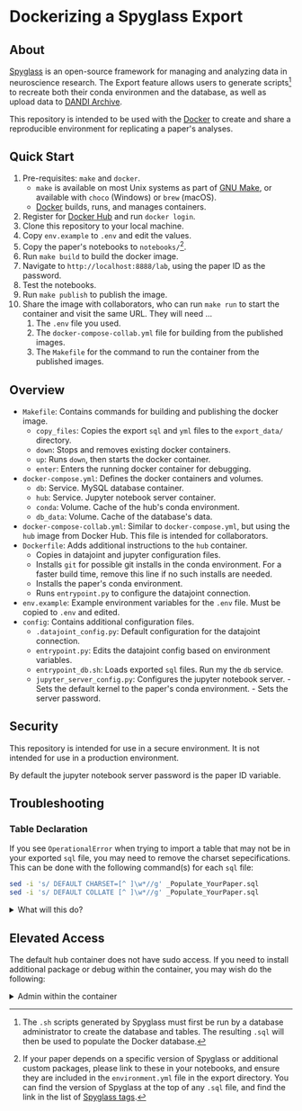 # Dockerizing a Spyglass Export

## About

[Spyglass](lorenfranklab.github.io/spyglass/) is an open-source framework for
managing and analyzing data in neuroscience research. The Export feature allows
users to generate scripts[^1] to recreate both their conda environmen and the
database, as well as upload data to [DANDI Archive](https://dandiarchive.org/).

[^1]: The `.sh` scripts generated by Spyglass must first be run by a database
    administrator to create the database and tables. The resulting `.sql` will
    then be used to populate the Docker database.

This repository is intended to be used with the
[Docker](https://www.docker.com/) to create and share a reproducible
environment for replicating a paper's analyses.

## Quick Start

1. Pre-requisites: `make` and `docker`.
    - `make` is available on most Unix systems as part of
    [GNU Make](https://www.gnu.org/software/make/), or available with
    `choco` (Windows) or `brew` (macOS).
    - [Docker](https://docs.docker.com/get-docker/) builds, runs, and manages
    containers.
1. Register for [Docker Hub](https://hub.docker.com/signup) and run
    `docker login`.
1. Clone this repository to your local machine.
1. Copy `env.example` to `.env` and edit the values.
1. Copy the paper's notebooks to `notebooks/`[^2].
1. Run `make build` to build the docker image.
1. Navigate to `http://localhost:8888/lab`, using the paper ID as the password.
1. Test the notebooks.
1. Run `make publish` to publish the image.
1. Share the image with collaborators, who can run `make run` to start the
    container and visit the same URL. They will need ...
    1. The `.env` file you used.
    1. The `docker-compose-collab.yml` file for building from the published
        images.
    1. The `Makefile` for the command to run the container from the published
        images.

[^2]: If your paper depends on a specific version of Spyglass or additional
    custom packages, please link to these in your notebooks, and ensure they are
    included in the `environment.yml` file in the export directory. You can find
    the version of Spyglass at the top of any `.sql` file, and find the link in
    the list of [Spyglass tags](https://github.com/LorenFrankLab/spyglass/tags).

## Overview

- `Makefile`: Contains commands for building and publishing the docker image.
  - `copy_files`: Copies the export `sql` and `yml` files to the
    `export_data/` directory.
  - `down`: Stops and removes existing docker containers.
  - `up`: Runs `down`, then starts the docker container.
  - `enter`: Enters the running docker container for debugging.
- `docker-compose.yml`: Defines the docker containers and volumes.
  - `db`: Service. MySQL database container.
  - `hub`: Service. Jupyter notebook server container.
  - `conda`: Volume. Cache of the hub's conda environment.
  - `db_data`: Volume. Cache of the database's data.
- `docker-compose-collab.yml`: Similar to `docker-compose.yml`, but using the
  `hub` image from Docker Hub. This file is intended for collaborators.
- `Dockerfile`: Adds additional instructions to the `hub` container.
  - Copies in datajoint and jupyter configuration files.
  - Installs `git` for possible git installs in the conda environment. For a
    faster build time, remove this line if no such installs are needed.
  - Installs the paper's conda environment.
  - Runs `entrypoint.py` to configure the datajoint connection.
- `env.example`: Example environment variables for the `.env` file. Must be
  copied to `.env` and edited.
- `config`: Contains additional configuration files.
  - `.datajoint_config.py`: Default configuration for the datajoint connection.
  - `entrypoint.py`: Edits the datajoint config based on environment variables.
  - `entrypoint_db.sh`: Loads exported `sql` files. Run my the `db` service.
  - `jupyter_server_config.py`: Configures the jupyter notebook server.
        - Sets the default kernel to the paper's conda environment.
        - Sets the server password.

## Security

This repository is intended for use in a secure environment. It is not intended
for use in a production environment.

By default the jupyter notebook server password is the paper ID variable.

## Troubleshooting

### Table Declaration

If you see `OperationalError` when trying to import a table that may not be
in your exported `sql` file, you may need to remove the charset sepecifications.
This can be done with the following command(s) for each `sql` file:

```bash
sed -i 's/ DEFAULT CHARSET=[^ ]\w*//g' _Populate_YourPaper.sql
sed -i 's/ DEFAULT COLLATE [^ ]\w*//g' _Populate_YourPaper.sql
```

<details><summary>What will this do?</summary>

These `sed` commands remove encoding specifications from the `sql` file(s).

```sql
CREATE TABLE your_table (
    ...
) ENGINE=InnoDB DEFAULT CHARSET=latin1 COLLATE swedish_latin=ci COMMENT='X';
```

Will become:

```sql
CREATE TABLE your_table (
    ...
) ENGINE=InnoDB COMMENT='X';
```

The line with `ENGINE=InnoDB` should always end in `;`. It may or may not have
a `COMMENT` field.

</details>

## Elevated Access

The default hub container does not have sudo access. If you need to install
additional package or debug within the container, you may wish do the following:

<details><summary>Admin within the container</summary>

Add sudo for the default user, mysql credentials to the `Dockerfile`, and add
`mysql-client` to allow command line access to the database.

```Dockerfile
USER root

# Allow sudo
RUN echo "jovyan:jovyanpassword" | chpasswd
RUN echo "jovyan ALL=(ALL) NOPASSWD:ALL" > /etc/sudoers.d/jovyan
# Add mysql credentials - Vars must also be added to docker-compose.yml
ARG MYSQL_HOST
ARG MYSQL_USER
ARG MYSQL_ROOT_PASSWORD
# Add default mysql credentials
RUN echo -e "\
[client]\n\
host=${MYSQL_HOST}\n\
user=${MYSQL_USER}\n\
password=${MYSQL_ROOT_PASSWORD}\n\n\
[mysqld]\n\
character-set-server = latin1\n\
collation-server = latin1_swedish_ci" > ${HOME}/.my.cnf
RUN apt update && apt install mysql-client -y

USER ${NB_UID}
```

Each `ARG` item must also be added to the `docker-compose.yml` file under the
`hub` service:

```yaml
    build:
      context: .
      dockerfile: Dockerfile
      args:
        MYSQL_HOST: db
        MYSQL_USER: root
        MYSQL_ROOT_PASSWORD: ${MYSQL_ROOT_PASSWORD}
```

And add `GRANT_SUDO=yes` to the `.env` file.

</details>
